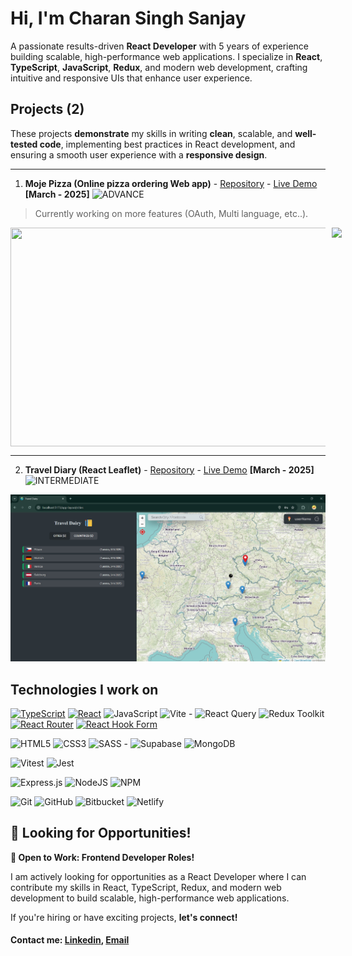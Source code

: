 # Hi, I'm Charan Singh Sanjay

A passionate results-driven **React Developer** with 5 years of experience building scalable, high-performance web applications. I specialize in **React**, **TypeScript**, **JavaScript**, **Redux**, and modern web development, crafting intuitive and responsive UIs that enhance user experience.

## Projects (2)

These projects **demonstrate** my skills in writing **clean**, scalable, and **well-tested code**, implementing best practices in React development, and ensuring a smooth user experience with a **responsive design**.

---

1. **Moje Pizza (Online pizza ordering Web app)** - [Repository](https://github.com/charansanjay/moje-pizza) - [Live Demo](https://moje-pizza.netlify.app) **[March - 2025]** ![ADVANCE](https://img.shields.io/badge/ADVANCE-advance?color=0088cc)
>Currently working on more features (OAuth, Multi language, etc..).

<div style="display: flex; gap: 10px;">
<img src='./images/moje_pizza/moje_pizza_web_gif.gif' height=350 width=600 />
<img src='./images/moje_pizza/moje_pizza_mobile_gif.gif' height=350 />
</div>

---

2. **Travel Diary (React Leaflet)** - [Repository](https://github.com/charansanjay/travel-diary) - [Live Demo](https://travel-diary-demo.netlify.app) **[March - 2025]** ![INTERMEDIATE](https://img.shields.io/badge/INTERMEDIATE-advance?color=764abc)

<img src="./images/travel_diary_main.jpg" width="600" alt="Travel Diary Main">

## Technologies I work on

[![TypeScript](https://img.shields.io/badge/TypeScript-v5.6-blue?logo=typescript)](https://www.typescriptlang.org/) [![React](https://img.shields.io/badge/React-v18.3-blue?logo=react)](https://react.dev/) ![JavaScript](https://img.shields.io/badge/JavaScript-%23323330.svg?style=flat&logo=javascript&logoColor=%23F7DF1E) ![Vite](https://img.shields.io/badge/Vite-%23646CFF.svg?style=flat&logo=vite&logoColor=white) - ![React Query](https://img.shields.io/badge/-React%20Query-FF4154?style=flat&logo=react%20query&logoColor=white) ![Redux Toolkit](https://img.shields.io/badge/Redux_Toolkit-%23593d88.svg?style=flat&logo=redux&logoColor=white&color=764abc) [![React Router](https://img.shields.io/badge/React_Router-v6-emerald?logo=react-router)](https://reactrouter.com/) [![React Hook Form](https://img.shields.io/badge/React_Hook_Form-EC5990?logo=reacthookform&logoColor=white)](https://react-hook-form.com/)  

![HTML5](https://img.shields.io/badge/HTML5-%23E34F26.svg?style=flat&logo=html5&logoColor=white) ![CSS3](https://img.shields.io/badge/CSS3-%231572B6.svg?style=flat&logo=css3&logoColor=white) ![SASS](https://img.shields.io/badge/SASS-hotpink.svg?style=flat&logo=SASS&logoColor=white) - ![Supabase](https://img.shields.io/badge/Supabase-3ECF8E?style=flat&logo=supabase&logoColor=white) ![MongoDB](https://img.shields.io/badge/MongoDB-%234ea94b.svg?style=flat&logo=mongodb&logoColor=white)  

![Vitest](https://img.shields.io/badge/Vitest-vitest?style=flat&logo=vitest&logoColor=white&color=%236E9F18) ![Jest](https://img.shields.io/badge/Jest-jest?style=flat&logo=jest&logoColor=white&color=%23C21325)  

![Express.js](https://img.shields.io/badge/Express.js-%23404d59.svg?style=flat&logo=express&logoColor=%2361DAFB) ![NodeJS](https://img.shields.io/badge/Node.js-6DA55F?style=flat&logo=node.js&logoColor=white) ![NPM](https://img.shields.io/badge/npm-%23CB3837.svg?style=flat&logo=npm&logoColor=white)  

![Git](https://img.shields.io/badge/git-%23F05033.svg?style=flat&logo=git&logoColor=white) ![GitHub](https://img.shields.io/badge/github-%23121011.svg?style=flat&logo=github&logoColor=white) ![Bitbucket](https://img.shields.io/badge/Bitbucket-%230047B3.svg?style=flat&logo=bitbucket&logoColor=white)  ![Netlify](https://img.shields.io/badge/Netlify-%23000000.svg?style=flat&logo=netlify&logoColor=#00C7B7)

## **💼 Looking for Opportunities!**  

**🚀 Open to Work: Frontend Developer Roles!**  

I am actively looking for opportunities as a React Developer where I can contribute my skills in React, TypeScript, Redux, and modern web development to build scalable, high-performance web applications.

If you're hiring or have exciting projects, **let's connect!**

#### Contact me: [Linkedin](https://www.linkedin.com/in/charan-singh-s-76394911b/), [Email](mailto:charan8695@gmail.com)
